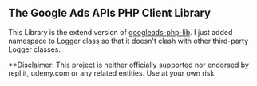 ## The Google Ads APIs PHP Client Library

This Library is the extend version of [googleads-php-lib](https://github.com/googleads/googleads-php-lib). 
I just added namespace to Logger class so that it doesn't clash with other third-party Logger classes.

**Disclaimer: This project is neither officially supported nor endorsed by repl.it, udemy.com or any related entities. Use at your own risk.
